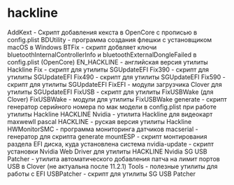 # hackline

AddKext - Скрипт добавления кекста в OpenCore с прописью в config.plist
BDUtility - программа создания флешки с установщиком macOS в Windows
BTFix - скрипт добвляет ключи bluetoothInternalControllerInfo и bluetoothExternalDongleFailed в config.plist (OpenCore)
EN_HACKLINE - английская версия утилиты Hackline
Fix - скрипт для утилиты SGUpdateEFI
Fix390 - скрипт для утилиты SGUpdateEFI
Fix490 - скрипт для утилиты SGUpdateEFI
Fix590 - скрипт для утилиты SGUpdateEFI
FixEFI - модули загрузчика Clover для утилиты SGUpdateEFI
FixUSB - скрипт для утилиты FixUSBWake (для Clover)
FixUSBWake - модули для утилиты FixUSBWake
generate - скрипт генератор серийного номера по мак модели в config.plist при работе утилиты Hackline
HACKLINE Nvidia - утилита Hackline для видеокарт maxwewll pascal
HACKLINE - руская версия утилиты Hackline
HWMonitorSMC - программа мониторинга датчиков
macserial - генератор для скрипта generate
mountESP - скрипт монтирования раздела EFI диска, куда установлена система
nvidia-update - скрипт установки Nvidia Web Driver для утилиты HACKLINE Nvidia
SG USB Patcher - утилита автоматического добавления патча на лимит портов USB в Clover (не актуальна после 11.2.1)
Tools - полезные утилиты для работы с EFI
USBPatcher - скрипт для утилиты SG USB Patcher
